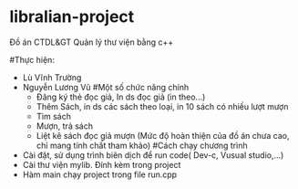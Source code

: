 # libralian-project
Đồ án CTDL&GT Quản lý thư viện bằng c++

#Thực hiện:
- Lù Vĩnh Trường
- Nguyễn Lương Vũ
#Một số chức năng chính
  - Đăng ký thẻ đọc giả, In ds đọc giả (in theo...)
  - Thêm Sách, in ds các sách theo loại, in 10 sách có nhiều lượt mượn
  - Tìm sách 
  - Mượn, trả sách
  - Liệt kê sách đọc giả mượn
  (Mức độ hoàn thiện của đồ án chưa cao, chỉ mang tính chất tham khảo)
#Cách chạy chương trình
- Cài đặt, sử dụng trình biên dịch để run code( Dev-c, Vusual studio,...)
- Cài thư viện mylib. Đính kèm trong project
- Hàm main chạy project trong file run.cpp 
